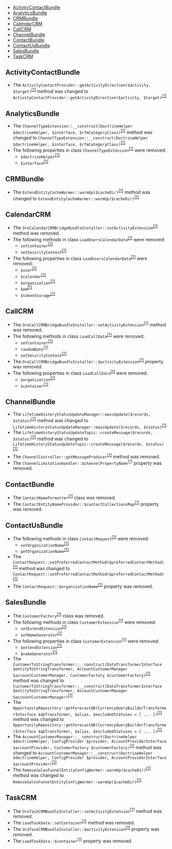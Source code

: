 - [ActivityContactBundle](#activitycontactbundle)
- [AnalyticsBundle](#analyticsbundle)
- [CRMBundle](#crmbundle)
- [CalendarCRM](#calendarcrm)
- [CallCRM](#callcrm)
- [ChannelBundle](#channelbundle)
- [ContactBundle](#contactbundle)
- [ContactUsBundle](#contactusbundle)
- [SalesBundle](#salesbundle)
- [TaskCRM](#taskcrm)

ActivityContactBundle
---------------------
* The `ActivityContactProvider::getActivityDirection($activity, $target)`<sup>[[?]](https://github.com/oroinc/crm/tree/5.1.0/src/Oro/Bundle/ActivityContactBundle/Provider/ActivityContactProvider.php#L39 "Oro\Bundle\ActivityContactBundle\Provider\ActivityContactProvider")</sup> method was changed to `ActivityContactProvider::getActivityDirection($activity, $target)`<sup>[[?]](https://github.com/oroinc/crm/tree/6.0.0-rc/src/Oro/Bundle/ActivityContactBundle/Provider/ActivityContactProvider.php#L34 "Oro\Bundle\ActivityContactBundle\Provider\ActivityContactProvider")</sup>

AnalyticsBundle
---------------
* The `ChannelTypeExtension::__construct(DoctrineHelper $doctrineHelper, $interface, $rfmCategoryClass)`<sup>[[?]](https://github.com/oroinc/crm/tree/5.1.0/src/Oro/Bundle/AnalyticsBundle/Form/Extension/ChannelTypeExtension.php#L40 "Oro\Bundle\AnalyticsBundle\Form\Extension\ChannelTypeExtension")</sup> method was changed to `ChannelTypeExtension::__construct(DoctrineHelper $doctrineHelper, $interface, $rfmCategoryClass)`<sup>[[?]](https://github.com/oroinc/crm/tree/6.0.0-rc/src/Oro/Bundle/AnalyticsBundle/Form/Extension/ChannelTypeExtension.php#L33 "Oro\Bundle\AnalyticsBundle\Form\Extension\ChannelTypeExtension")</sup>
* The following properties in class `ChannelTypeExtension`<sup>[[?]](https://github.com/oroinc/crm/tree/5.1.0/src/Oro/Bundle/AnalyticsBundle/Form/Extension/ChannelTypeExtension.php#L28 "Oro\Bundle\AnalyticsBundle\Form\Extension\ChannelTypeExtension")</sup> were removed:
   - `$doctrineHelper`<sup>[[?]](https://github.com/oroinc/crm/tree/5.1.0/src/Oro/Bundle/AnalyticsBundle/Form/Extension/ChannelTypeExtension.php#L28 "Oro\Bundle\AnalyticsBundle\Form\Extension\ChannelTypeExtension::$doctrineHelper")</sup>
   - `$interface`<sup>[[?]](https://github.com/oroinc/crm/tree/5.1.0/src/Oro/Bundle/AnalyticsBundle/Form/Extension/ChannelTypeExtension.php#L33 "Oro\Bundle\AnalyticsBundle\Form\Extension\ChannelTypeExtension::$interface")</sup>

CRMBundle
---------
* The `ExtendEntityCacheWarmer::warmUp($cacheDir)`<sup>[[?]](https://github.com/oroinc/crm/tree/5.1.0/src/Oro/Bundle/CRMBundle/CacheWarmer/ExtendEntityCacheWarmer.php#L47 "Oro\Bundle\CRMBundle\CacheWarmer\ExtendEntityCacheWarmer")</sup> method was changed to `ExtendEntityCacheWarmer::warmUp($cacheDir)`<sup>[[?]](https://github.com/oroinc/crm/tree/6.0.0-rc/src/Oro/Bundle/CRMBundle/CacheWarmer/ExtendEntityCacheWarmer.php#L48 "Oro\Bundle\CRMBundle\CacheWarmer\ExtendEntityCacheWarmer")</sup>

CalendarCRM
-----------
* The `OroCalendarCRMBridgeBundleInstaller::setActivityExtension`<sup>[[?]](https://github.com/oroinc/crm/tree/5.1.0/src/Oro/Bridge/CalendarCRM/Migrations/Schema/OroCalendarCRMBridgeBundleInstaller.php#L21 "Oro\Bridge\CalendarCRM\Migrations\Schema\OroCalendarCRMBridgeBundleInstaller::setActivityExtension")</sup> method was removed.
* The following methods in class `LoadUsersCalendarData`<sup>[[?]](https://github.com/oroinc/crm/tree/5.1.0/src/Oro/Bridge/CalendarCRM/Migrations/Data/Demo/ORM/LoadUsersCalendarData.php#L67 "Oro\Bridge\CalendarCRM\Migrations\Data\Demo\ORM\LoadUsersCalendarData")</sup> were removed:
   - `setContainer`<sup>[[?]](https://github.com/oroinc/crm/tree/5.1.0/src/Oro/Bridge/CalendarCRM/Migrations/Data/Demo/ORM/LoadUsersCalendarData.php#L67 "Oro\Bridge\CalendarCRM\Migrations\Data\Demo\ORM\LoadUsersCalendarData::setContainer")</sup>
   - `setSecurityContext`<sup>[[?]](https://github.com/oroinc/crm/tree/5.1.0/src/Oro/Bridge/CalendarCRM/Migrations/Data/Demo/ORM/LoadUsersCalendarData.php#L330 "Oro\Bridge\CalendarCRM\Migrations\Data\Demo\ORM\LoadUsersCalendarData::setSecurityContext")</sup>
* The following properties in class `LoadUsersCalendarData`<sup>[[?]](https://github.com/oroinc/crm/tree/5.1.0/src/Oro/Bridge/CalendarCRM/Migrations/Data/Demo/ORM/LoadUsersCalendarData.php#L36 "Oro\Bridge\CalendarCRM\Migrations\Data\Demo\ORM\LoadUsersCalendarData")</sup> were removed:
   - `$user`<sup>[[?]](https://github.com/oroinc/crm/tree/5.1.0/src/Oro/Bridge/CalendarCRM/Migrations/Data/Demo/ORM/LoadUsersCalendarData.php#L36 "Oro\Bridge\CalendarCRM\Migrations\Data\Demo\ORM\LoadUsersCalendarData::$user")</sup>
   - `$calendar`<sup>[[?]](https://github.com/oroinc/crm/tree/5.1.0/src/Oro/Bridge/CalendarCRM/Migrations/Data/Demo/ORM/LoadUsersCalendarData.php#L39 "Oro\Bridge\CalendarCRM\Migrations\Data\Demo\ORM\LoadUsersCalendarData::$calendar")</sup>
   - `$organization`<sup>[[?]](https://github.com/oroinc/crm/tree/5.1.0/src/Oro/Bridge/CalendarCRM/Migrations/Data/Demo/ORM/LoadUsersCalendarData.php#L42 "Oro\Bridge\CalendarCRM\Migrations\Data\Demo\ORM\LoadUsersCalendarData::$organization")</sup>
   - `$em`<sup>[[?]](https://github.com/oroinc/crm/tree/5.1.0/src/Oro/Bridge/CalendarCRM/Migrations/Data/Demo/ORM/LoadUsersCalendarData.php#L45 "Oro\Bridge\CalendarCRM\Migrations\Data\Demo\ORM\LoadUsersCalendarData::$em")</sup>
   - `$tokenStorage`<sup>[[?]](https://github.com/oroinc/crm/tree/5.1.0/src/Oro/Bridge/CalendarCRM/Migrations/Data/Demo/ORM/LoadUsersCalendarData.php#L48 "Oro\Bridge\CalendarCRM\Migrations\Data\Demo\ORM\LoadUsersCalendarData::$tokenStorage")</sup>

CallCRM
-------
* The `OroCallCRMBridgeBundleInstaller::setActivityExtension`<sup>[[?]](https://github.com/oroinc/crm/tree/5.1.0/src/Oro/Bridge/CallCRM/Migrations/Schema/OroCallCRMBridgeBundleInstaller.php#L21 "Oro\Bridge\CallCRM\Migrations\Schema\OroCallCRMBridgeBundleInstaller::setActivityExtension")</sup> method was removed.
* The following methods in class `LoadCallData`<sup>[[?]](https://github.com/oroinc/crm/tree/5.1.0/src/Oro/Bridge/CallCRM/Migrations/Data/Demo/ORM/LoadCallData.php#L49 "Oro\Bridge\CallCRM\Migrations\Data\Demo\ORM\LoadCallData")</sup> were removed:
   - `setContainer`<sup>[[?]](https://github.com/oroinc/crm/tree/5.1.0/src/Oro/Bridge/CallCRM/Migrations/Data/Demo/ORM/LoadCallData.php#L49 "Oro\Bridge\CallCRM\Migrations\Data\Demo\ORM\LoadCallData::setContainer")</sup>
   - `randomDate`<sup>[[?]](https://github.com/oroinc/crm/tree/5.1.0/src/Oro/Bridge/CallCRM/Migrations/Data/Demo/ORM/LoadCallData.php#L152 "Oro\Bridge\CallCRM\Migrations\Data\Demo\ORM\LoadCallData::randomDate")</sup>
   - `setSecurityContext`<sup>[[?]](https://github.com/oroinc/crm/tree/5.1.0/src/Oro/Bridge/CallCRM/Migrations/Data/Demo/ORM/LoadCallData.php#L168 "Oro\Bridge\CallCRM\Migrations\Data\Demo\ORM\LoadCallData::setSecurityContext")</sup>
* The `OroCallCRMBridgeBundleInstaller::$activityExtension`<sup>[[?]](https://github.com/oroinc/crm/tree/5.1.0/src/Oro/Bridge/CallCRM/Migrations/Schema/OroCallCRMBridgeBundleInstaller.php#L16 "Oro\Bridge\CallCRM\Migrations\Schema\OroCallCRMBridgeBundleInstaller::$activityExtension")</sup> property was removed.
* The following properties in class `LoadCallData`<sup>[[?]](https://github.com/oroinc/crm/tree/5.1.0/src/Oro/Bridge/CallCRM/Migrations/Data/Demo/ORM/LoadCallData.php#L33 "Oro\Bridge\CallCRM\Migrations\Data\Demo\ORM\LoadCallData")</sup> were removed:
   - `$organization`<sup>[[?]](https://github.com/oroinc/crm/tree/5.1.0/src/Oro/Bridge/CallCRM/Migrations/Data/Demo/ORM/LoadCallData.php#L33 "Oro\Bridge\CallCRM\Migrations\Data\Demo\ORM\LoadCallData::$organization")</sup>
   - `$container`<sup>[[?]](https://github.com/oroinc/crm/tree/5.1.0/src/Oro/Bridge/CallCRM/Migrations/Data/Demo/ORM/LoadCallData.php#L36 "Oro\Bridge\CallCRM\Migrations\Data\Demo\ORM\LoadCallData::$container")</sup>

ChannelBundle
-------------
* The `LifetimeHistoryStatusUpdateManager::massUpdate($records, $status)`<sup>[[?]](https://github.com/oroinc/crm/tree/5.1.0/src/Oro/Bundle/ChannelBundle/Entity/Manager/LifetimeHistoryStatusUpdateManager.php#L33 "Oro\Bundle\ChannelBundle\Entity\Manager\LifetimeHistoryStatusUpdateManager")</sup> method was changed to `LifetimeHistoryStatusUpdateManager::massUpdate($records, $status)`<sup>[[?]](https://github.com/oroinc/crm/tree/6.0.0-rc/src/Oro/Bundle/ChannelBundle/Entity/Manager/LifetimeHistoryStatusUpdateManager.php#L33 "Oro\Bundle\ChannelBundle\Entity\Manager\LifetimeHistoryStatusUpdateManager")</sup>
* The `LifetimeHistoryStatusUpdateTopic::createMessage($records, $status)`<sup>[[?]](https://github.com/oroinc/crm/tree/5.1.0/src/Oro/Bundle/ChannelBundle/Async/Topic/LifetimeHistoryStatusUpdateTopic.php#L40 "Oro\Bundle\ChannelBundle\Async\Topic\LifetimeHistoryStatusUpdateTopic")</sup> method was changed to `LifetimeHistoryStatusUpdateTopic::createMessage($records, $status)`<sup>[[?]](https://github.com/oroinc/crm/tree/6.0.0-rc/src/Oro/Bundle/ChannelBundle/Async/Topic/LifetimeHistoryStatusUpdateTopic.php#L40 "Oro\Bundle\ChannelBundle\Async\Topic\LifetimeHistoryStatusUpdateTopic")</sup>
* The `ChannelController::getMessageProducer`<sup>[[?]](https://github.com/oroinc/crm/tree/5.1.0/src/Oro/Bundle/ChannelBundle/Controller/ChannelController.php#L125 "Oro\Bundle\ChannelBundle\Controller\ChannelController::getMessageProducer")</sup> method was removed.
* The `ChannelLimitationHandler::$channelPropertyName`<sup>[[?]](https://github.com/oroinc/crm/tree/5.1.0/src/Oro/Bundle/ChannelBundle/Autocomplete/ChannelLimitationHandler.php#L16 "Oro\Bundle\ChannelBundle\Autocomplete\ChannelLimitationHandler::$channelPropertyName")</sup> property was removed.

ContactBundle
-------------
* The `ContactNameFormatter`<sup>[[?]](https://github.com/oroinc/crm/tree/5.1.0/src/Oro/Bundle/ContactBundle/Formatter/ContactNameFormatter.php#L8 "Oro\Bundle\ContactBundle\Formatter\ContactNameFormatter")</sup> class was removed.
* The `ContactEntityNameProvider::$contactCollectionsMap`<sup>[[?]](https://github.com/oroinc/crm/tree/5.1.0/src/Oro/Bundle/ContactBundle/Provider/ContactEntityNameProvider.php#L13 "Oro\Bundle\ContactBundle\Provider\ContactEntityNameProvider::$contactCollectionsMap")</sup> property was removed.

ContactUsBundle
---------------
* The following methods in class `ContactRequest`<sup>[[?]](https://github.com/oroinc/crm/tree/5.1.0/src/Oro/Bundle/ContactUsBundle/Entity/ContactRequest.php#L114 "Oro\Bundle\ContactUsBundle\Entity\ContactRequest")</sup> were removed:
   - `setOrganizationName`<sup>[[?]](https://github.com/oroinc/crm/tree/5.1.0/src/Oro/Bundle/ContactUsBundle/Entity/ContactRequest.php#L114 "Oro\Bundle\ContactUsBundle\Entity\ContactRequest::setOrganizationName")</sup>
   - `getOrganizationName`<sup>[[?]](https://github.com/oroinc/crm/tree/5.1.0/src/Oro/Bundle/ContactUsBundle/Entity/ContactRequest.php#L122 "Oro\Bundle\ContactUsBundle\Entity\ContactRequest::getOrganizationName")</sup>
* The `ContactRequest::setPreferredContactMethod($preferredContactMethod)`<sup>[[?]](https://github.com/oroinc/crm/tree/5.1.0/src/Oro/Bundle/ContactUsBundle/Entity/ContactRequest.php#L130 "Oro\Bundle\ContactUsBundle\Entity\ContactRequest")</sup> method was changed to `ContactRequest::setPreferredContactMethod($preferredContactMethod)`<sup>[[?]](https://github.com/oroinc/crm/tree/6.0.0-rc/src/Oro/Bundle/ContactUsBundle/Entity/ContactRequest.php#L86 "Oro\Bundle\ContactUsBundle\Entity\ContactRequest")</sup>
* The `ContactRequest::$organizationName`<sup>[[?]](https://github.com/oroinc/crm/tree/5.1.0/src/Oro/Bundle/ContactUsBundle/Entity/ContactRequest.php#L63 "Oro\Bundle\ContactUsBundle\Entity\ContactRequest::$organizationName")</sup> property was removed.

SalesBundle
-----------
* The `CustomerFactory`<sup>[[?]](https://github.com/oroinc/crm/tree/5.1.0/src/Oro/Bundle/SalesBundle/Entity/Factory/CustomerFactory.php#L10 "Oro\Bundle\SalesBundle\Entity\Factory\CustomerFactory")</sup> class was removed.
* The following methods in class `CustomerExtension`<sup>[[?]](https://github.com/oroinc/crm/tree/5.1.0/src/Oro/Bundle/SalesBundle/Migration/Extension/CustomerExtension.php#L29 "Oro\Bundle\SalesBundle\Migration\Extension\CustomerExtension")</sup> were removed:
   - `setExtendExtension`<sup>[[?]](https://github.com/oroinc/crm/tree/5.1.0/src/Oro/Bundle/SalesBundle/Migration/Extension/CustomerExtension.php#L29 "Oro\Bundle\SalesBundle\Migration\Extension\CustomerExtension::setExtendExtension")</sup>
   - `setNameGenerator`<sup>[[?]](https://github.com/oroinc/crm/tree/5.1.0/src/Oro/Bundle/SalesBundle/Migration/Extension/CustomerExtension.php#L37 "Oro\Bundle\SalesBundle\Migration\Extension\CustomerExtension::setNameGenerator")</sup>
* The following properties in class `CustomerExtension`<sup>[[?]](https://github.com/oroinc/crm/tree/5.1.0/src/Oro/Bundle/SalesBundle/Migration/Extension/CustomerExtension.php#L21 "Oro\Bundle\SalesBundle\Migration\Extension\CustomerExtension")</sup> were removed:
   - `$extendExtension`<sup>[[?]](https://github.com/oroinc/crm/tree/5.1.0/src/Oro/Bundle/SalesBundle/Migration/Extension/CustomerExtension.php#L21 "Oro\Bundle\SalesBundle\Migration\Extension\CustomerExtension::$extendExtension")</sup>
   - `$nameGenerator`<sup>[[?]](https://github.com/oroinc/crm/tree/5.1.0/src/Oro/Bundle/SalesBundle/Migration/Extension/CustomerExtension.php#L24 "Oro\Bundle\SalesBundle\Migration\Extension\CustomerExtension::$nameGenerator")</sup>
* The `CustomerToStringTransformer::__construct(DataTransformerInterface $entityToStringTransformer, AccountCustomerManager $accountCustomerManager, CustomerFactory $customerFactory)`<sup>[[?]](https://github.com/oroinc/crm/tree/5.1.0/src/Oro/Bundle/SalesBundle/Form/DataTransformer/CustomerToStringTransformer.php#L17 "Oro\Bundle\SalesBundle\Form\DataTransformer\CustomerToStringTransformer")</sup> method was changed to `CustomerToStringTransformer::__construct(DataTransformerInterface $entityToStringTransformer, AccountCustomerManager $accountCustomerManager)`<sup>[[?]](https://github.com/oroinc/crm/tree/6.0.0-rc/src/Oro/Bundle/SalesBundle/Form/DataTransformer/CustomerToStringTransformer.php#L16 "Oro\Bundle\SalesBundle\Form\DataTransformer\CustomerToStringTransformer")</sup>
* The `OpportunityRepository::getForecastQB(CurrencyQueryBuilderTransformerInterface $qbTransformer, $alias, $excludedStatuses = [ ... ])`<sup>[[?]](https://github.com/oroinc/crm/tree/5.1.0/src/Oro/Bundle/SalesBundle/Entity/Repository/OpportunityRepository.php#L203 "Oro\Bundle\SalesBundle\Entity\Repository\OpportunityRepository")</sup> method was changed to `OpportunityRepository::getForecastQB(CurrencyQueryBuilderTransformerInterface $qbTransformer, $alias, $excludedStatuses = [ ... ])`<sup>[[?]](https://github.com/oroinc/crm/tree/6.0.0-rc/src/Oro/Bundle/SalesBundle/Entity/Repository/OpportunityRepository.php#L203 "Oro\Bundle\SalesBundle\Entity\Repository\OpportunityRepository")</sup>
* The `AccountCustomerManager::__construct(DoctrineHelper $doctrineHelper, ConfigProvider $provider, AccountProviderInterface $accountProvider, CustomerFactory $customerFactory)`<sup>[[?]](https://github.com/oroinc/crm/tree/5.1.0/src/Oro/Bundle/SalesBundle/Entity/Manager/AccountCustomerManager.php#L23 "Oro\Bundle\SalesBundle\Entity\Manager\AccountCustomerManager")</sup> method was changed to `AccountCustomerManager::__construct(DoctrineHelper $doctrineHelper, ConfigProvider $provider, AccountProviderInterface $accountProvider)`<sup>[[?]](https://github.com/oroinc/crm/tree/6.0.0-rc/src/Oro/Bundle/SalesBundle/Entity/Manager/AccountCustomerManager.php#L22 "Oro\Bundle\SalesBundle\Entity\Manager\AccountCustomerManager")</sup>
* The `RemoveSalesFunnelEntityConfigWarmer::warmUp($cacheDir)`<sup>[[?]](https://github.com/oroinc/crm/tree/5.1.0/src/Oro/Bundle/SalesBundle/CacheWarmer/RemoveSalesFunnelEntityConfigWarmer.php#L44 "Oro\Bundle\SalesBundle\CacheWarmer\RemoveSalesFunnelEntityConfigWarmer")</sup> method was changed to `RemoveSalesFunnelEntityConfigWarmer::warmUp($cacheDir)`<sup>[[?]](https://github.com/oroinc/crm/tree/6.0.0-rc/src/Oro/Bundle/SalesBundle/CacheWarmer/RemoveSalesFunnelEntityConfigWarmer.php#L44 "Oro\Bundle\SalesBundle\CacheWarmer\RemoveSalesFunnelEntityConfigWarmer")</sup>

TaskCRM
-------
* The `OroTaskCRMBundleInstaller::setActivityExtension`<sup>[[?]](https://github.com/oroinc/crm/tree/5.1.0/src/Oro/Bridge/TaskCRM/Migrations/Schema/OroTaskCRMBundleInstaller.php#L21 "Oro\Bridge\TaskCRM\Migrations\Schema\OroTaskCRMBundleInstaller::setActivityExtension")</sup> method was removed.
* The `LoadTaskData::setContainer`<sup>[[?]](https://github.com/oroinc/crm/tree/5.1.0/src/Oro/Bridge/TaskCRM/Migrations/Data/Demo/ORM/LoadTaskData.php#L95 "Oro\Bridge\TaskCRM\Migrations\Data\Demo\ORM\LoadTaskData::setContainer")</sup> method was removed.
* The `OroTaskCRMBundleInstaller::$activityExtension`<sup>[[?]](https://github.com/oroinc/crm/tree/5.1.0/src/Oro/Bridge/TaskCRM/Migrations/Schema/OroTaskCRMBundleInstaller.php#L16 "Oro\Bridge\TaskCRM\Migrations\Schema\OroTaskCRMBundleInstaller::$activityExtension")</sup> property was removed.
* The `LoadTaskData::$container`<sup>[[?]](https://github.com/oroinc/crm/tree/5.1.0/src/Oro/Bridge/TaskCRM/Migrations/Data/Demo/ORM/LoadTaskData.php#L78 "Oro\Bridge\TaskCRM\Migrations\Data\Demo\ORM\LoadTaskData::$container")</sup> property was removed.

